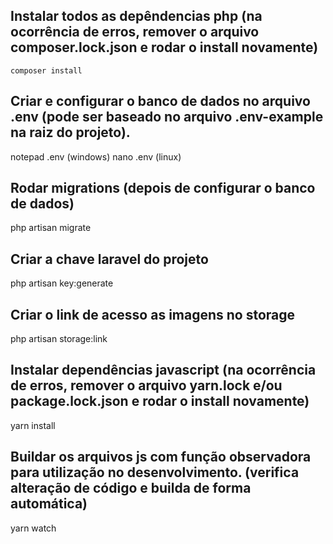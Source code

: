 ## 


## Instalar todos as depêndencias php (na ocorrência de erros, remover o arquivo composer.lock.json e rodar o install novamente)
```
composer install
```

## Criar e configurar o banco de dados no arquivo .env (pode ser baseado no arquivo .env-example na raiz do projeto).
notepad .env (windows)
nano .env (linux)

## Rodar migrations (depois de configurar o banco de dados)
php artisan migrate

## Criar a chave laravel do projeto
php artisan key:generate

## Criar o link de acesso as imagens no storage
php artisan storage:link

## Instalar dependências javascript (na ocorrência de erros, remover o arquivo yarn.lock e/ou package.lock.json e rodar o install novamente)
yarn install

## Buildar os arquivos js com função observadora para utilização no desenvolvimento. (verifica alteração de código e builda de forma automática)
yarn watch



